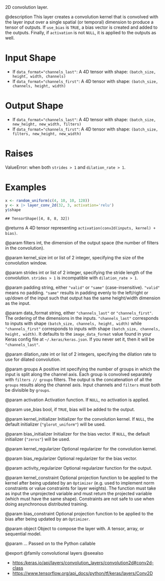 2D convolution layer.

@description
This layer creates a convolution kernel that is convolved with the layer
input over a single spatial (or temporal) dimension to produce a tensor of
outputs. If `use_bias` is `TRUE`, a bias vector is created and added to the
outputs. Finally, if `activation` is not `NULL`, it is applied to the
outputs as well.

# Input Shape
- If `data_format="channels_last"`:
    A 4D tensor with shape: `(batch_size, height, width, channels)`
- If `data_format="channels_first"`:
    A 4D tensor with shape: `(batch_size, channels, height, width)`

# Output Shape
- If `data_format="channels_last"`:
    A 4D tensor with shape: `(batch_size, new_height, new_width, filters)`
- If `data_format="channels_first"`:
    A 4D tensor with shape: `(batch_size, filters, new_height, new_width)`

# Raises
ValueError: when both `strides > 1` and `dilation_rate > 1`.

# Examples

```r
x <- random_uniform(c(4, 10, 10, 128))
y <- x |> layer_conv_2d(32, 3, activation='relu')
y$shape
```

```
## TensorShape([4, 8, 8, 32])
```

@returns
A 4D tensor representing `activation(conv2d(inputs, kernel) + bias)`.

@param filters
int, the dimension of the output space (the number of filters
in the convolution).

@param kernel_size
int or list of 2 integer, specifying the size of the
convolution window.

@param strides
int or list of 2 integer, specifying the stride length
of the convolution. `strides > 1` is incompatible with
`dilation_rate > 1`.

@param padding
string, either `"valid"` or `"same"` (case-insensitive).
`"valid"` means no padding. `"same"` results in padding evenly to
the left/right or up/down of the input such that output has the same
height/width dimension as the input.

@param data_format
string, either `"channels_last"` or `"channels_first"`.
The ordering of the dimensions in the inputs. `"channels_last"`
corresponds to inputs with shape
`(batch_size, channels, height, width)`
while `"channels_first"` corresponds to inputs with shape
`(batch_size, channels, height, width)`. It defaults to the
`image_data_format` value found in your Keras config file at
`~/.keras/keras.json`. If you never set it, then it will be
`"channels_last"`.

@param dilation_rate
int or list of 2 integers, specifying the dilation
rate to use for dilated convolution.

@param groups
A positive int specifying the number of groups in which the
input is split along the channel axis. Each group is convolved
separately with `filters // groups` filters. The output is the
concatenation of all the `groups` results along the channel axis.
Input channels and `filters` must both be divisible by `groups`.

@param activation
Activation function. If `NULL`, no activation is applied.

@param use_bias
bool, if `TRUE`, bias will be added to the output.

@param kernel_initializer
Initializer for the convolution kernel. If `NULL`,
the default initializer (`"glorot_uniform"`) will be used.

@param bias_initializer
Initializer for the bias vector. If `NULL`, the
default initializer (`"zeros"`) will be used.

@param kernel_regularizer
Optional regularizer for the convolution kernel.

@param bias_regularizer
Optional regularizer for the bias vector.

@param activity_regularizer
Optional regularizer function for the output.

@param kernel_constraint
Optional projection function to be applied to the
kernel after being updated by an `Optimizer` (e.g. used to implement
norm constraints or value constraints for layer weights). The
function must take as input the unprojected variable and must return
the projected variable (which must have the same shape). Constraints
are not safe to use when doing asynchronous distributed training.

@param bias_constraint
Optional projection function to be applied to the
bias after being updated by an `Optimizer`.

@param object
Object to compose the layer with. A tensor, array, or sequential model.

@param ...
Passed on to the Python callable

@export
@family convolutional layers
@seealso
+ <https:/keras.io/api/layers/convolution_layers/convolution2d#conv2d-class>
+ <https://www.tensorflow.org/api_docs/python/tf/keras/layers/Conv2D>

